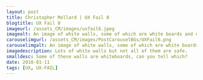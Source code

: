 ```yaml
---
layout: post
title: Christopher Mollard | UX Fail 8
blogtitle: UX Fail 8
imageurl: /assets_CM/images/uxfail6.jpeg
imagealt: An image of white walls, some of which are white boards and others which are not.
carouselimgurl: /assets_CM/images/PostCarouselBGs/UXFail6.png
carouselimgalt: An image of white walls, some of which are white boards and others which are not.
imagedescription: Lots of white walls but not all of them are safe.
smalldesc: Some of these walls are whiteboards, can you tell which?
date: 2018-01-11
tags: [UX, UX-FAIL]
---
```

<p>

</p>